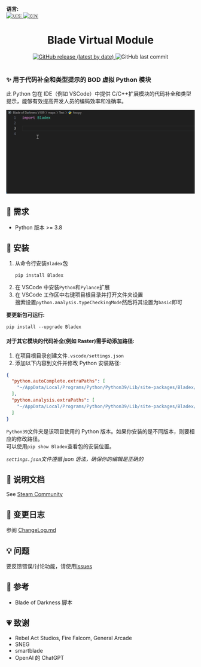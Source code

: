 <div align="left">
  <b>语言:</b><br />
  <a title="English" href="https://github.com/Sryml/blade-virtual-module/blob/v1.0.5/README.md">
    <img alt="🇺🇸" width="33" src="https://cdn.jsdelivr.net/npm/country-flag-emoji-json@2.0.0/dist/images/US.svg" />
  </a>
  <a title="中文" href="#">
    <img alt="🇨🇳" width="33" src="https://cdn.jsdelivr.net/npm/country-flag-emoji-json@2.0.0/dist/images/CN.svg" />
  </a>
</div>

<h1 align="center">Blade Virtual Module</h1>

<div align="center">
  <a href="https://github.com/Sryml/blade-virtual-module/releases" target="_blank">
    <img alt="GitHub release (latest by date)"
      src="https://img.shields.io/github/v/release/sryml/blade-virtual-module?style=social">
  </a>

  <img alt="GitHub last commit" src="https://img.shields.io/github/last-commit/sryml/blade-virtual-module?style=social">

</div>

<br>

### ✨ 用于代码补全和类型提示的 BOD 虚拟 Python 模块

此 Python 包在 IDE（例如 VSCode）中提供 C/C++扩展模块的代码补全和类型提示，能够有效提高开发人员的编码效率和准确率。

<img src="https://github.com/Sryml/blade-virtual-module/blob/main/demo1.gif?raw=true" width="800" />

## 🌟 需求

- Python 版本 >= 3.8

## 📖 安装

1. 从命令行安装`Bladex`包
   ```batch
   pip install Bladex
   ```
2. 在 VSCode 中安装`Python`和`Pylance`扩展
3. 在 VSCode 工作区中右键项目根目录并打开文件夹设置  
   搜索设置`python.analysis.typeCheckingMode`然后将其设置为`basic`即可

**要更新包可运行:**

```batch
pip install --upgrade Bladex
```

#### 对于其它模块的代码补全(例如 Raster)需手动添加路径:

1. 在项目根目录创建文件`.vscode/settings.json`
2. 添加以下内容到文件并修改 Python 安装路径:

```json
{
  "python.autoComplete.extraPaths": [
    "~/AppData/Local/Programs/Python/Python39/Lib/site-packages/Bladex/__ext__"
  ],
  "python.analysis.extraPaths": [
    "~/AppData/Local/Programs/Python/Python39/Lib/site-packages/Bladex/__ext__"
  ]
}
```

`Python39`文件夹是该项目使用的 Python 版本。如果你安装的是不同版本，则要相应的修改路径。  
可以使用`pip show Bladex`查看包的安装位置。

_`settings.json`文件遵循 json 语法，确保你的编辑是正确的_

## 📃 说明文档

See [Steam Community](https://steamcommunity.com/sharedfiles/filedetails/?id=3058700530)

## 📃 变更日志

参阅 [ChangeLog.md](https://github.com/Sryml/blade-virtual-module/blob/v1.0.5/docs/zh-CN/ChangeLog.md#v105)

## 💡 问题

要反馈错误/讨论功能，请使用[Issues](https://github.com/Sryml/blade-virtual-module/issues)

## 📄 参考

- Blade of Darkness 脚本

## 💗 致谢

- Rebel Act Studios, Fire Falcom, General Arcade
- SNEG
- smartblade
- OpenAI 的 ChatGPT
